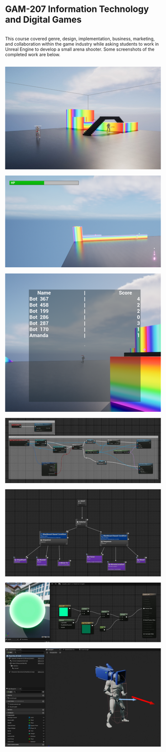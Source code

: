 # GAM-207 Information Technology and Digital Games
<br/>
This course covered genre, design, implementation, business, marketing, and collaboration within the game industry while asking students to work in Unreal Engine to develop a small arena shooter. Some screenshots of the completed work are below.
<br>
<br>

![A view of the design space. Features two enemy AI and some area terrain.](https://github.com/amarkerr/GAM207-GameDevIntro/blob/main/Image%20Collection/1.jpg?raw=true)
<br>
<br>
![Features the health bar labeled as HP in the upper left corner in green. Also shows the reticle near the center and some projectiles firing. The background includes some area terrain.](https://github.com/amarkerr/GAM207-GameDevIntro/blob/main/Image%20Collection/2.png?raw=true)
<br>
<br>
![Display of the scoreboard. Shows several bot characters and the player character names and scores.](https://github.com/amarkerr/GAM207-GameDevIntro/blob/main/Image%20Collection/3.png?raw=true)
<br>
<br>
![AI Perspective blueprint](https://github.com/amarkerr/GAM207-GameDevIntro/blob/main/Image%20Collection/4.jpg?raw=true)
<br>
<br>
![AI root tree](https://github.com/amarkerr/GAM207-GameDevIntro/blob/main/Image%20Collection/5.jpg?raw=true)
<br>
<br>
![Health material creation](https://github.com/amarkerr/GAM207-GameDevIntro/blob/main/Image%20Collection/6.jpg?raw=true)
<br>
<br>
![View of the character mesh](https://github.com/amarkerr/GAM207-GameDevIntro/blob/main/Image%20Collection/7.jpg?raw=true)

